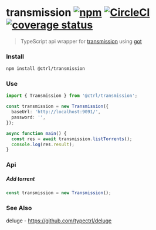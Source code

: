 # transmission [![npm](https://img.shields.io/npm/v/@ctrl/transmission.svg?maxAge=3600)](https://www.npmjs.com/package/@ctrl/transmission) [![CircleCI](https://circleci.com/gh/TypeCtrl/transmission.svg?style=svg)](https://circleci.com/gh/TypeCtrl/transmission) [![coverage status](https://codecov.io/gh/typectrl/transmission/branch/master/graph/badge.svg)](https://codecov.io/gh/typectrl/transmission)

> TypeScript api wrapper for [transmission](https://transmissionbt.com/) using [got](https://github.com/sindresorhus/got)

### Install

```bash
npm install @ctrl/transmission
```

### Use

```ts
import { Transmission } from '@ctrl/transmission';

const transmission = new Transmission({
  baseUrl: 'http://localhost:9091/',
  password: '',
});

async function main() {
  const res = await transmission.listTorrents();
  console.log(res.result);
}
```

### Api

##### Add torrent
```ts
const transmission = new Transmission();
```

### See Also
deluge - https://github.com/typectrl/deluge
